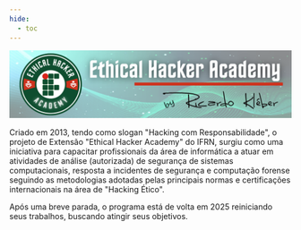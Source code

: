```yaml
---
hide:
  - toc
---
```


![Ethical Hacker Academy - EHA/IFRN](./assets/images/eha_banner_home.png)

Criado em 2013, tendo como slogan "Hacking com Responsabilidade", o projeto de Extensão "Ethical Hacker Academy" do IFRN, surgiu como uma iniciativa para capacitar profissionais da área de informática a atuar em atividades de análise (autorizada) de segurança de sistemas computacionais, resposta a incidentes de segurança e computação forense seguindo as metodologias adotadas pelas principais normas e certificações internacionais na área de "Hacking Ético".

Após uma breve parada, o programa está de volta em 2025 reiniciando seus trabalhos, buscando atingir seus objetivos.